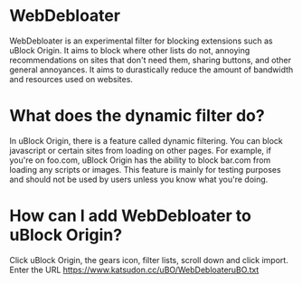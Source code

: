 # WebDebloater
WebDebloater is an experimental filter for blocking extensions such as uBlock Origin. It aims to block where other lists do not, annoying recommendations on sites that don't need them, sharing buttons, and other general annoyances.
It aims to durastically reduce the amount of bandwidth and resources used on websites.
# What does the dynamic filter do?
In uBlock Origin, there is a feature called dynamic filtering. You can block javascript or certain sites from loading on other pages. For example, if you're on foo.com, uBlock Origin has the ability to block bar.com from loading any scripts or images.
This feature is mainly for testing purposes and should not be used by users unless you know what you're doing.
# How can I add WebDebloater to uBlock Origin?
Click uBlock Origin, the gears icon, filter lists, scroll down and click import. Enter the URL https://www.katsudon.cc/uBO/WebDebloateruBO.txt

